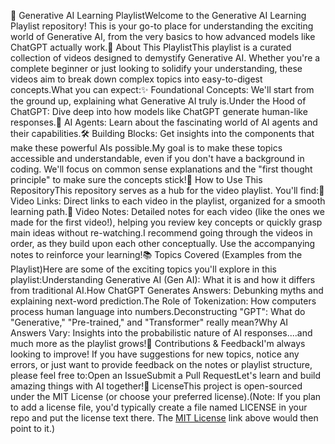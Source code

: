 🧠 Generative AI Learning PlaylistWelcome to the Generative AI Learning Playlist repository! This is your go-to place for understanding the exciting world of Generative AI, from the very basics to how advanced models like ChatGPT actually work.🎯 About This PlaylistThis playlist is a curated collection of videos designed to demystify Generative AI. Whether you're a complete beginner or just looking to solidify your understanding, these videos aim to break down complex topics into easy-to-digest concepts.What you can expect:✨ Foundational Concepts: We'll start from the ground up, explaining what Generative AI truly is.Under the Hood of ChatGPT: Dive deep into how models like ChatGPT generate human-like responses.🤖 AI Agents: Learn about the fascinating world of AI agents and their capabilities.🛠️ Building Blocks: Get insights into the components that make these powerful AIs possible.My goal is to make these topics accessible and understandable, even if you don't have a background in coding. We'll focus on common sense explanations and the "first thought principle" to make sure the concepts stick!🚀 How to Use This RepositoryThis repository serves as a hub for the video playlist. You'll find:🔗 Video Links: Direct links to each video in the playlist, organized for a smooth learning path.📝 Video Notes: Detailed notes for each video (like the ones we made for the first video!), helping you review key concepts or quickly grasp main ideas without re-watching.I recommend going through the videos in order, as they build upon each other conceptually. Use the accompanying notes to reinforce your learning!📚 Topics Covered (Examples from the Playlist)Here are some of the exciting topics you'll explore in this playlist:Understanding Generative AI (Gen AI): What it is and how it differs from traditional AI.How ChatGPT Generates Answers: Debunking myths and explaining next-word prediction.The Role of Tokenization: How computers process human language into numbers.Deconstructing "GPT": What do "Generative," "Pre-trained," and "Transformer" really mean?Why AI Answers Vary: Insights into the probabilistic nature of AI responses....and much more as the playlist grows!🙏 Contributions & FeedbackI'm always looking to improve! If you have suggestions for new topics, notice any errors, or just want to provide feedback on the notes or playlist structure, please feel free to:Open an IssueSubmit a Pull RequestLet's learn and build amazing things with AI together!📄 LicenseThis project is open-sourced under the MIT License (or choose your preferred license).(Note: If you plan to add a license file, you'd typically create a file named LICENSE in your repo and put the license text there. The [MIT License](LICENSE) link above would then point to it.)
